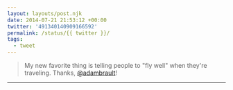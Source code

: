 ```yaml
---
layout: layouts/post.njk
date: 2014-07-21 21:53:12 +00:00
twitter: '491340140909166592'
permalink: /status/{{ twitter }}/
tags: 
  - tweet
---
```


> My new favorite thing is telling people to "fly well" when they're traveling. Thanks, [@adambrault](https://twitter.com/adambrault)!

---
